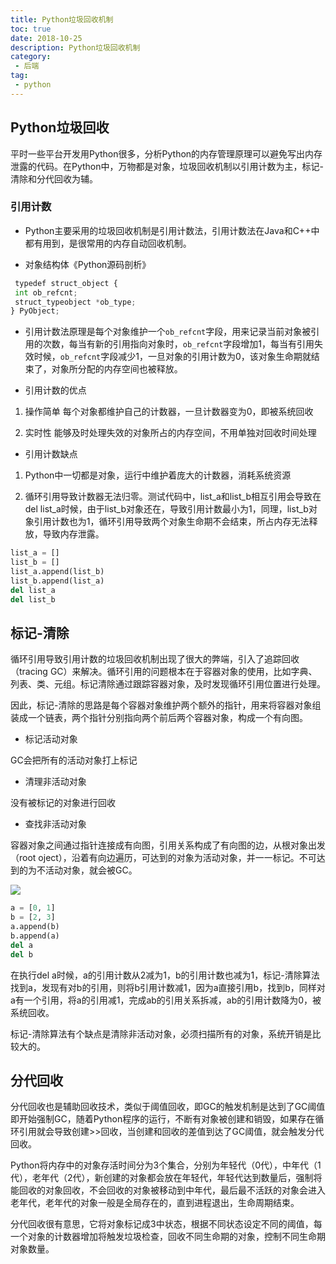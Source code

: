 ```yaml
---
title: Python垃圾回收机制
toc: true
date: 2018-10-25
description: Python垃圾回收机制
category: 
 - 后端
tag:
 - python
---
```


## Python垃圾回收

平时一些平台开发用Python很多，分析Python的内存管理原理可以避免写出内存泄露的代码。在Python中，万物都是对象，垃圾回收机制以引用计数为主，标记-清除和分代回收为辅。

### 引用计数

- Python主要采用的垃圾回收机制是引用计数法，引用计数法在Java和C++中都有用到，是很常用的内存自动回收机制。

- 对象结构体《Python源码剖析》

```python
 typedef struct_object {
 int ob_refcnt;
 struct_typeobject *ob_type;
} PyObject;
```

- 引用计数法原理是每个对象维护一个`ob_refcnt`字段，用来记录当前对象被引用的次数，每当有新的引用指向对象时，`ob_refcnt`字段增加1，每当有引用失效时候，`ob_refcnt`字段减少1，一旦对象的引用计数为0，该对象生命期就结束了，对象所分配的内存空间也被释放。

- 引用计数的优点

1. 操作简单
每个对象都维护自己的计数器，一旦计数器变为0，即被系统回收

2. 实时性
能够及时处理失效的对象所占的内存空间，不用单独对回收时间处理

- 引用计数缺点

1. Python中一切都是对象，运行中维护着庞大的计数器，消耗系统资源

2. 循环引用导致计数器无法归零。测试代码中，list_a和list_b相互引用会导致在del list_a时候，由于list_b对象还在，导致引用计数最小为1，同理，list_b对象引用计数也为1，循环引用导致两个对象生命期不会结束，所占内存无法释放，导致内存泄露。
```python
list_a = []
list_b = []
list_a.append(list_b)
list_b.append(list_a)
del list_a
del list_b
```

## 标记-清除

循环引用导致引用计数的垃圾回收机制出现了很大的弊端，引入了追踪回收（tracing GC）来解决。循环引用的问题根本在于容器对象的使用，比如字典、列表、类、元组。标记清除通过跟踪容器对象，及时发现循环引用位置进行处理。

因此，标记-清除的思路是每个容器对象维护两个额外的指针，用来将容器对象组装成一个链表，两个指针分别指向两个前后两个容器对象，构成一个有向图。

- 标记活动对象

GC会把所有的活动对象打上标记

- 清理非活动对象

没有被标记的对象进行回收

- 查找非活动对象

容器对象之间通过指针连接成有向图，引用关系构成了有向图的边，从根对象出发（root oject），沿着有向边遍历，可达到的对象为活动对象，并一一标记。不可达到的为不活动对象，就会被GC。

![](http://t1.aixinxi.net/o_1crd8rpo716n41eo7q14rbdp4aa.png-w.jpg)

```python
a = [0, 1]
b = [2, 3]
a.append(b)
b.append(a)
del a
del b

```
在执行del a时候，a的引用计数从2减为1，b的引用计数也减为1，标记-清除算法找到a，发现有对b的引用，则将b引用计数减1，因为a直接引用b，找到b，同样对a有一个引用，将a的引用减1，完成ab的引用关系拆减，ab的引用计数降为0，被系统回收。

标记-清除算法有个缺点是清除非活动对象，必须扫描所有的对象，系统开销是比较大的。

## 分代回收

分代回收也是辅助回收技术，类似于阈值回收，即GC的触发机制是达到了GC阈值即开始强制GC，随着Python程序的运行，不断有对象被创建和销毁，如果存在循环引用就会导致创建>>回收，当创建和回收的差值到达了GC阈值，就会触发分代回收。

Python将内存中的对象存活时间分为3个集合，分别为年轻代（0代），中年代（1代），老年代（2代），新创建的对象都会放在年轻代，年轻代达到数量后，强制将能回收的对象回收，不会回收的对象被移动到中年代，最后最不活跃的对象会进入老年代，老年代的对象一般是全局存在的，直到进程退出，生命周期结束。

分代回收很有意思，它将对象标记成3中状态，根据不同状态设定不同的阈值，每一个对象的计数器增加将触发垃圾检查，回收不同生命期的对象，控制不同生命期对象数量。






